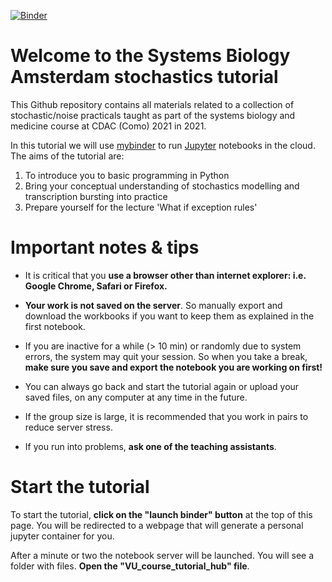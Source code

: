[![Binder](https://mybinder.org/badge.svg)](https://mybinder.org/v2/gh/HansWesterhoff/Stochastics/master)

# Welcome to the Systems Biology Amsterdam stochastics tutorial
This Github repository contains all materials related to a collection of stochastic/noise practicals taught as part of the systems biology and medicine course at CDAC (Como) 2021 in 2021. 

In this tutorial we will use [mybinder](http://mybinder.org/) to run [Jupyter](http://jupyter.org/) notebooks in the cloud.
The aims of the tutorial are:
1. To introduce you to basic programming in Python
2. Bring your conceptual understanding of stochastics modelling and transcription bursting into practice 
3. Prepare yourself for the lecture 'What if exception rules' 


# Important notes & tips
- It is critical that you **use a browser other than internet explorer: i.e. Google Chrome, Safari or Firefox.**

- **Your work is not saved on the server**. So manually export and download the workbooks if you want to keep them as explained in the first notebook.

- If you are inactive for a while (> 10 min) or randomly due to system errors, the system may quit your session. So when you take a break, **make sure you save and export the notebook you are working on first!**

- You can always go back and start the tutorial again or upload your saved files, on any computer at any time in the future.

- If the group size is large, it is recommended that you work in pairs to reduce server stress.

- If you run into problems, **ask one of the teaching assistants**. 


# Start the tutorial
To start the tutorial, **click on the "launch binder" button** at the top of this page. You will be redirected to a webpage that will generate a personal jupyter container for you. 

After a minute or two the notebook server will be launched. You will see a folder with files. **Open the  "VU_course_tutorial_hub" file**. 
